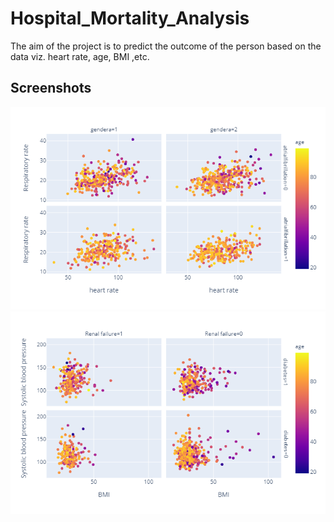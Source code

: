 
# Hospital_Mortality_Analysis
The aim of the project is to predict the outcome of the person based on the data viz. heart rate, age, BMI ,etc. 


## Screenshots

![App Screenshot](/newplot.png)
![App Screenshot](/newplot1.png)

  